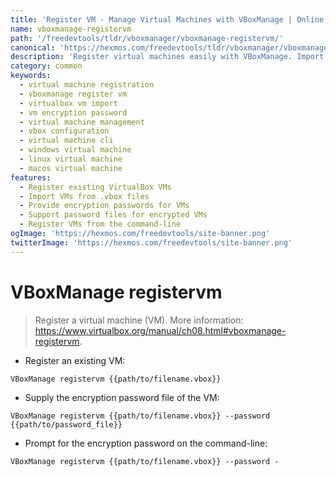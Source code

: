 ```yaml
---
title: 'Register VM - Manage Virtual Machines with VBoxManage | Online Free DevTools by Hexmos'
name: vboxmanage-registervm
path: '/freedevtools/tldr/vboxmanager/vboxmanage-registervm/'
canonical: 'https://hexmos.com/freedevtools/tldr/vboxmanager/vboxmanage-registervm/'
description: 'Register virtual machines easily with VBoxManage. Import and manage existing VMs with encryption password support. Free online tool, no registration required.'
category: common
keywords:
  - virtual machine registration
  - vboxmanage register vm
  - virtualbox vm import
  - vm encryption password
  - virtual machine management
  - vbox configuration
  - virtual machine cli
  - windows virtual machine
  - linux virtual machine
  - macos virtual machine
features:
  - Register existing VirtualBox VMs
  - Import VMs from .vbox files
  - Provide encryption passwords for VMs
  - Support password files for encrypted VMs
  - Register VMs from the command-line
ogImage: 'https://hexmos.com/freedevtools/site-banner.png'
twitterImage: 'https://hexmos.com/freedevtools/site-banner.png'
---
```


# VBoxManage registervm

> Register a virtual machine (VM).
> More information: <https://www.virtualbox.org/manual/ch08.html#vboxmanage-registervm>.

- Register an existing VM:

`VBoxManage registervm {{path/to/filename.vbox}}`

- Supply the encryption password file of the VM:

`VBoxManage registervm {{path/to/filename.vbox}} --password {{path/to/password_file}}`

- Prompt for the encryption password on the command-line:

`VBoxManage registervm {{path/to/filename.vbox}} --password -`
